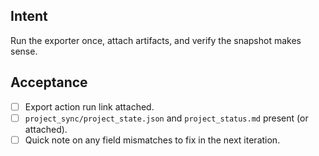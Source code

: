<!--
title: test5-chore: Phase 1A — perform first manual export
labels: ["test","chore","CI/CD-phase:phase-1a"]
uid: test5-ci-cd-phase1a-first-export
parent_uid: test5-ci-cd-phase1a-epic

# Project field mappings (exact names from our Project policy):
project: "test"
-->

## Intent

Run the exporter once, attach artifacts, and verify the snapshot makes sense.

## Acceptance

- [ ] Export action run link attached.
- [ ] `project_sync/project_state.json` and `project_status.md` present (or attached).
- [ ] Quick note on any field mismatches to fix in the next iteration.
